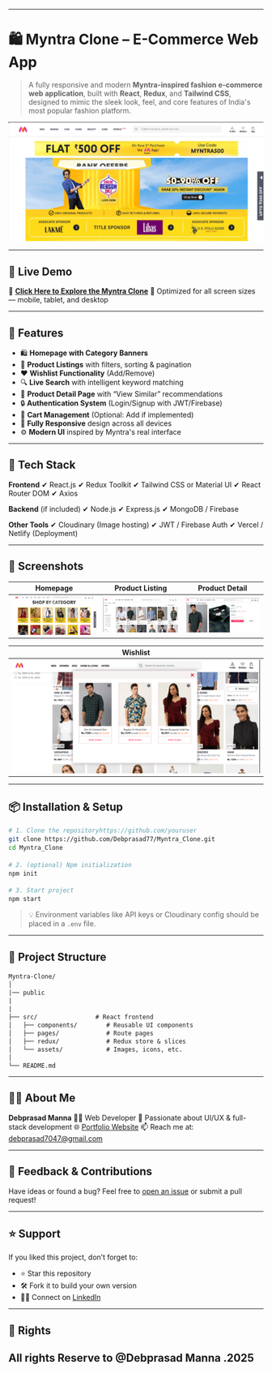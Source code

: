 
---

# 🛍️ Myntra Clone – E-Commerce Web App

> A fully responsive and modern **Myntra-inspired fashion e-commerce web application**, built with **React**, **Redux**, and **Tailwind CSS**, designed to mimic the sleek look, feel, and core features of India's most popular fashion platform.

![Myntra Clone Banner](public/github_readme_media/Banner.png)

---

## 🚀 Live Demo

🔗 [**Click Here to Explore the Myntra Clone**](https://your-deployment-url.com)
📱 Optimized for all screen sizes — mobile, tablet, and desktop

---

## 🌟 Features

* 🛍️ **Homepage with Category Banners**
* 👕 **Product Listings** with filters, sorting & pagination
* ❤️ **Wishlist Functionality** (Add/Remove)
* 🔍 **Live Search** with intelligent keyword matching
* 📄 **Product Detail Page** with “View Similar” recommendations
* 🔒 **Authentication System** (Login/Signup with JWT/Firebase)
* 🛒 **Cart Management** (Optional: Add if implemented)
* 📱 **Fully Responsive** design across all devices
* ⚙️ **Modern UI** inspired by Myntra's real interface

---

## 🧰 Tech Stack

**Frontend**
✔ React.js
✔ Redux Toolkit
✔ Tailwind CSS or Material UI
✔ React Router DOM
✔ Axios

**Backend** (if included)
✔ Node.js
✔ Express.js
✔ MongoDB / Firebase

**Other Tools**
✔ Cloudinary (Image hosting)
✔ JWT / Firebase Auth
✔ Vercel / Netlify (Deployment)

---

## 📸 Screenshots

| Homepage                                     | Product Listing                                    | Product Detail                                   |
| -------------------------------------------- | -------------------------------------------------- | ------------------------------------------------ |
| ![Home](public/github_readme_media/Home_Page.png) | ![Listing](public/github_readme_media/Product_Listing.png) | ![Detail](public/github_readme_media/product.png) |

| Wishlist                                             | 
| ---------------------------------------------------- |
| ![Wishlist](public/github_readme_media//whishlist.png) | 

---

## 📦 Installation & Setup

```bash
# 1. Clone the repositoryhttps://github.com/youruser
git clone https://github.com/Debprasad77/Myntra_Clone.git
cd Myntra_Clone

# 2. (optional) Npm initialization
npm init

# 3. Start project
npm start

```

> 💡 Environment variables like API keys or Cloudinary config should be placed in a `.env` file.

---

## 🧠 Project Structure

```
Myntra-Clone/
│
|── public
|
|
├── src/                # React frontend
│   ├── components/        # Reusable UI components
│   ├── pages/             # Route pages
│   ├── redux/             # Redux store & slices
│   └── assets/            # Images, icons, etc.
│
└── README.md
```

---

## 🙋‍♂️ About Me

**Debprasad Manna**
🧑‍💻 Web Developer
💼 Passionate about UI/UX & full-stack development
🌐 [Portfolio Website](https://debprasadportfolio.vercel.app)
📫 Reach me at: [debprasad7047@gmail.com](mailto:debprasad7047@gmail.com)

---

## 📣 Feedback & Contributions

Have ideas or found a bug?
Feel free to [open an issue](https://github.com/Debprasad77/Myntra_Clone/issues) or submit a pull request!

---

## ⭐ Support

If you liked this project, don’t forget to:

* ⭐ Star this repository
* 🛠️ Fork it to build your own version
* 🧑‍💻 Connect on [LinkedIn](https://www.linkedin.com/in/debprasad77/)

---

## 📝 Rights

All rights Reserve to @Debprasad Manna .2025
---

